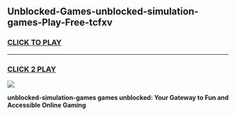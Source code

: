 
## Unblocked-Games-unblocked-simulation-games-Play-Free-tcfxv
<h3>
<a href="https://premium76.site?title=unblocked-simulation-games&ref=10A">CLICK TO PLAY</a></h3>
<hr>

<h3>
<a href="https://premium76.site?title=unblocked-simulation-games&ref=10A">CLICK 2 PLAY</a>
  
</h3>

<a href="https://premium76.site?title=unblocked-simulation-games&ref=10A"><img src="https://clearcache.store/games.png"></a>


**unblocked-simulation-games games unblocked: Your Gateway to Fun and Accessible Online Gaming**
